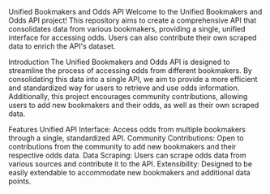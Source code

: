 Unified Bookmakers and Odds API
Welcome to the Unified Bookmakers and Odds API project!
This repository aims to create a comprehensive API that consolidates data from various bookmakers, 
providing a single, unified interface for accessing odds. Users can also contribute their own scraped data to enrich the API's dataset.

Introduction
The Unified Bookmakers and Odds API is designed to streamline the process of accessing odds from different bookmakers. By consolidating this data into a single API, we aim to provide a more efficient and standardized way for users to retrieve and use odds information. Additionally, this project encourages community contributions, allowing users to add new bookmakers and their odds, as well as their own scraped data.

Features
Unified API Interface: Access odds from multiple bookmakers through a single, standardized API.
Community Contributions: Open to contributions from the community to add new bookmakers and their respective odds data.
Data Scraping: Users can scrape odds data from various sources and contribute it to the API.
Extensibility: Designed to be easily extendable to accommodate new bookmakers and additional data points.
